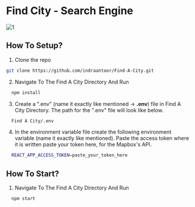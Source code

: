 # Find City - Search Engine

<img src="https://i.ibb.co/FhKR5fw/city-finder-preview.png" alt="1" border="0" />

## How To Setup?

1. Clone the repo

```sh
git clone https://github.com/indraantoor/Find-A-City.git
```

2. Navigate To The Find A City Directory And Run

```sh
  npm install
```

3. Create a ".env" (name it exactly like mentioned -> <b>.env</b>) file in Find A City Directory. The path for the ".env" file will look like below.

```sh
  Find A City/.env
```

4. In the environment variable file create the following environment variable (name it exactly like mentioned). Paste the access token where it is written paste your token here, for the Mapbox's API.

```sh
  REACT_APP_ACCESS_TOKEN=paste_your_token_here
```

## How To Start?

1. Navigate To The Find A City Directory And Run

```sh
  npm start
```
